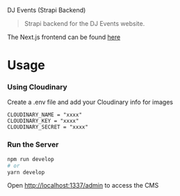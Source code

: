 DJ Events (Strapi Backend)

> Strapi backend for the DJ Events website.

The Next.js frontend can be found [here](https://github.com/guptadhaval18/dj-events-manager-frontend)

# Usage

### Using Cloudinary

Create a .env file and add your Cloudinary info for images

```
CLOUDINARY_NAME = "xxxx"
CLOUDINARY_KEY = "xxxx"
CLOUDINARY_SECRET = "xxxx"
```

### Run the Server

```bash
npm run develop
# or
yarn develop
```

Open [http://localhost:1337/admin](http://localhost:1337/admin) to access the CMS

